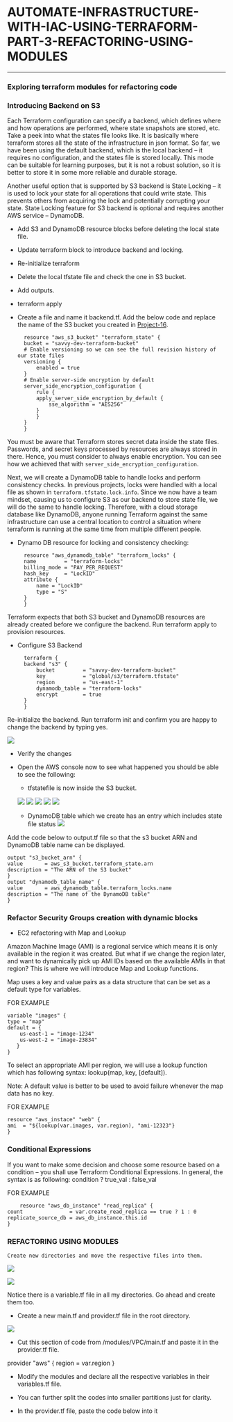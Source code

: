 # AUTOMATE-INFRASTRUCTURE-WITH-IAC-USING-TERRAFORM-PART-3-REFACTORING-USING-MODULES
-----------------------------
### Exploring terraform modules for refactoring code

### Introducing Backend on S3

Each Terraform configuration can specify a backend, which defines where and how operations are performed, where state snapshots are stored, etc. Take a peek into what the states file looks like. It is basically where terraform stores all the state of the infrastructure in json format. So far, we have been using the default backend, which is the local backend – it requires no configuration, and the states file is stored locally. This mode can be suitable for learning purposes, but it is not a robust solution, so it is better to store it in some more reliable and durable storage.

Another useful option that is supported by S3 backend is State Locking – it is used to lock your state for all operations that could write state. This prevents others from acquiring the lock and potentially corrupting your state. State Locking feature for S3 backend is optional and requires another AWS service – DynamoDB.

* Add S3 and DynamoDB resource blocks before deleting the local state file.

* Update terraform block to introduce backend and locking.

* Re-initialize terraform

* Delete the local tfstate file and check the one in S3 bucket.

* Add outputs.

* terraform apply

* Create a file and name it backend.tf. Add the below code and replace the name of the S3 bucket you created in [Project-16](https://github.com/lateef-taiwo/AUTOMATE-INFRASTRUCTURE-WITH-IAC-USING-TERRAFORM-PART-1).

        resource "aws_s3_bucket" "terraform_state" {
        bucket = "savvy-dev-terraform-bucket"
        # Enable versioning so we can see the full revision history of our state files
        versioning {
            enabled = true
        }
        # Enable server-side encryption by default
        server_side_encryption_configuration {
            rule {
            apply_server_side_encryption_by_default {
                sse_algorithm = "AES256"
            }
            }
        }
        }

You must be aware that Terraform stores secret data inside the state files. Passwords, and secret keys processed by resources are always stored in there. Hence, you must consider to always enable encryption. You can see how we achieved that with `server_side_encryption_configuration`.

Next, we will create a DynamoDB table to handle locks and perform consistency checks. In previous projects, locks were handled with a local file as shown in `terraform.tfstate.lock.info`. Since we now have a team mindset, causing us to configure S3 as our backend to store state file, we will do the same to handle locking. Therefore, with a cloud storage database like DynamoDB, anyone running Terraform against the same infrastructure can use a central location to control a situation where terraform is running at the same time from multiple different people.

* Dynamo DB resource for locking and consistency checking:

        resource "aws_dynamodb_table" "terraform_locks" {
        name         = "terraform-locks"
        billing_mode = "PAY_PER_REQUEST"
        hash_key     = "LockID"
        attribute {
            name = "LockID"
            type = "S"
        }
        }

Terraform expects that both S3 bucket and DynamoDB resources are already created before we configure the backend. Run terraform apply to provision resources.


* Configure S3 Backend

        terraform {
        backend "s3" {
            bucket         = "savvy-dev-terraform-bucket"
            key            = "global/s3/terraform.tfstate"
            region         = "us-east-1"
            dynamodb_table = "terraform-locks"
            encrypt        = true
        }
        }

Re-initialize the backend. Run terraform init and confirm you are happy to change the backend by typing yes.

![](./images/tf-init.png)

* Verify the changes

* Open the AWS console now to see what happened you should be able to see the following:

    * tfstatefile is now inside the S3 bucket.

    ![](./images/s3.png)
    ![](./images/s3-2.png)
    ![](./images/s3-3.png)
    ![](./images/s3-4.png)
    ![](./images/s3-5.png)


    * DynamoDB table which we create has an entry which includes state file status
    ![](./images/dynamodb-terraform-locks.png)



Add the code below to output.tf file so that the s3 bucket ARN and DynamoDB table name can be displayed.

    output "s3_bucket_arn" {
    value       = aws_s3_bucket.terraform_state.arn
    description = "The ARN of the S3 bucket"
    }
    output "dynamodb_table_name" {
    value       = aws_dynamodb_table.terraform_locks.name
    description = "The name of the DynamoDB table"
    }

### Refactor Security Groups creation with dynamic blocks

* EC2 refactoring with Map and Lookup

Amazon Machine Image (AMI) is a regional service which means it is only available in the region it was created. But what if we change the region later, and want to dynamically pick up AMI IDs based on the available AMIs in that region? This is where we will introduce Map and Lookup functions.

Map uses a key and value pairs as a data structure that can be set as a default type for variables.

FOR EXAMPLE

    variable "images" {
    type = "map"
    default = {
        us-east-1 = "image-1234"
        us-west-2 = "image-23834"
       }
    }

To select an appropriate AMI per region, we will use a lookup function which has following syntax: lookup(map, key, [default]).

Note: A default value is better to be used to avoid failure whenever the map data has no key.

FOR EXAMPLE

    resource "aws_instace" "web" {
    ami  = "${lookup(var.images, var.region), "ami-12323"}
    }

### Conditional Expressions

If you want to make some decision and choose some resource based on a condition – you shall use Terraform Conditional Expressions. In general, the syntax is as following: condition ? true_val : false_val

FOR EXAMPLE

        resource "aws_db_instance" "read_replica" {
    count               = var.create_read_replica == true ? 1 : 0
    replicate_source_db = aws_db_instance.this.id
    }

### REFACTORING USING MODULES

    Create new directories and move the respective files into them.

![](./images/modules.png)

![](./images/modules-2.png)


Notice there is a variable.tf file in all my directories. Go ahead and create them too.

* Create a new main.tf and provider.tf file in the root directory.

![](./images/modules-3.png)

* Cut this section of code from /modules/VPC/main.tf and paste it in the provider.tf file.

provider "aws" {
  region = var.region
}

* Modify the modules and declare all the respective variables in their variables.tf file.

* You can further split the codes into smaller partitions just for clarity.

* In the provider.tf file, paste the code below into it
